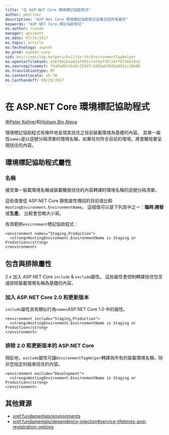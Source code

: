 ```yaml
---
title: "在 ASP.NET Core 環境標記協助程式"
author: pkellner
description: "ASP.Net Core 環境標記協助程式定義包括所有屬性"
keywords: "ASP.NET Core,標記協助程式"
ms.author: riande
manager: wpickett
ms.date: 07/14/2017
ms.topic: article
ms.technology: aspnet
ms.prod: aspnet-core
uid: mvc/views/tag-helpers/builtin-th/EnvironmentTagHelper
ms.openlocfilehash: e16f942b4a42ef495c7a7daff6724ff071bb35a1
ms.sourcegitcommit: 74a8ad9c1ba5c155d7c4303e67632a0922c38e86
ms.translationtype: MT
ms.contentlocale: zh-TW
ms.lasthandoff: 09/20/2017
---
```

# <a name="environment-tag-helper-in-aspnet-core"></a>在 ASP.NET Core 環境標記協助程式

由[Peter Kellner](http://peterkellner.net)和[Hisham Bin Ateya](https://twitter.com/hishambinateya)

環境標記協助程式有條件地呈現其括住之目前裝載環境為基礎的內容。 其單一屬性`names`是以逗號分隔清單的環境名稱，如果任何符合目前的環境，將會觸發要呈現括住的內容。

## <a name="environment-tag-helper-attributes"></a>環境標記協助程式屬性

### <a name="names"></a>名稱

接受單一裝載環境名稱或裝載觸發括住的內容轉譯的環境名稱的逗號分隔清單。

這些值會從 ASP.NET Core 靜態屬性傳回的目前值比較`HostingEnvironment.EnvironmentName`。  這個值可以是下列其中之一：**臨時**;**開發**或**生產**。 比較會忽略大小寫。

有效範例`environment`標記協助程式：

```cshtml
<environment names="Staging,Production">
  <strong>HostingEnvironment.EnvironmentName is Staging or Production</strong>
</environment>
```

## <a name="include-and-exclude-attributes"></a>包含與排除屬性

2.x 加入 ASP.NET Core `include`  &  `exclude`屬性。 這些屬性會控制轉譯括住包含或排除裝載環境名稱為基礎的內容。

### <a name="include-aspnet-core-20-and-later"></a>加入 ASP.NET Core 2.0 和更新版本

`include`屬性具有類似行為`names`ASP.NET Core 1.0 中的屬性。

```cshtml
<environment include="Staging,Production">
  <strong>HostingEnvironment.EnvironmentName is Staging or Production</strong>
</environment>
```

### <a name="exclude-aspnet-core-20-and-later"></a>排除 2.0 和更新版本的 ASP.NET Core

相反地，`exclude`屬性可讓`EnvironmentTagHelper`轉譯為所有的裝載環境名稱，除非您指定的結束括住的內容。

```cshtml
<environment exclude="Development">
  <strong>HostingEnvironment.EnvironmentName is Staging or Production</strong>
</environment>
```

## <a name="additional-resources"></a>其他資源

* <xref:fundamentals/environments>
* <xref:fundamentals/dependency-injection#service-lifetimes-and-registration-options>
